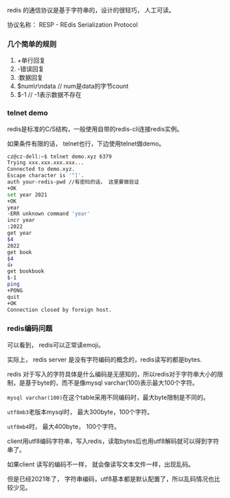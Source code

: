 redis 的通信协议是基于字符串的，设计的很轻巧， 人工可读。

协议名称： RESP - REdis Serialization Protocol


### 几个简单的规则
1. +单行回复
2. -错误回复
3. :数据回复
4. $num\r\ndata // num是data的字节count
5. $-1  // -1表示数据不存在

### telnet demo

redis是标准的C/S结构，一般使用自带的redis-cli连接redis实例。

如果条件有限的话， telnet也行，下边使用telnet做demo。

``` bash
cz@cz-dell:~$ telnet demo.xyz 6379
Trying xxx.xxx.xxx.xxx...
Connected to demo.xyz.
Escape character is '^]'.
auth your-redis-pwd //有密码的话， 这里要做验证
+OK
set year 2021
+OK
year
-ERR unknown command 'year'
incr year
:2022
get year
$4
2022
get book
$4
👍
get bookbook
$-1
ping
+PONG
quit
+OK
Connection closed by foreign host.
```

### redis编码问题

可以看到， redis可以正常读emoji。

实际上， redis server 是没有字符编码的概念的，redis读写的都是bytes.

redis 对于写入的字符具体是什么编码是无感知的，所以redis对于字符串大小的限制，是基于byte的，而不是像mysql varchar(100)表示最大100个字符。

`mysql varchar(100)`在这个table采用不同编码时，最大byte限制是不同的。

`utf8mb3`老版本mysql时， 最大300byte，100个字符。

`utf8mb4`时， 最大400byte， 100个字符。

client用utf8编码字符串，写入redis，读取bytes后也用utf8解码就可以得到字符串了。

如果client 读写的编码不一样， 就会像读写文本文件一样，出现乱码。

但是已经2021年了， 字符串编码，utf8基本都是默认配置了，所以乱码情况也比较少见。
